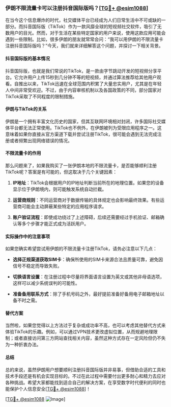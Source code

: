 ### 伊朗不限流量卡可以注册抖音国际版吗？[[TG💪+ @esim1088](https://t.me/s/esim1088)]

在当今这个信息爆炸的时代，社交媒体平台已经成为人们日常生活中不可或缺的一部分。而抖音国际版（TikTok）作为一款风靡全球的短视频社交软件，吸引了无数用户的目光。然而，对于生活在某些特定国家的用户来说，使用这款应用可能会遇到一些限制。比如，很多伊朗的朋友就常常会问：“我可以用伊朗的不限流量卡注册抖音国际版吗？”今天，我们就来详细解答这个问题，并探讨一下相关背景。

#### 抖音国际版的基本情况

抖音国际版，也就是我们常说的TikTok，是一款由字节跳动开发的短视频分享平台。它允许用户上传15秒到几分钟不等的短视频，并通过算法推荐给其他用户观看。自推出以来，TikTok迅速在全球范围内积累了大量忠实用户，尤其是在年轻人中间非常受欢迎。不过，由于内容审核机制以及各国政策的不同，部分国家对TikTok采取了不同程度的限制措施。

#### 伊朗与TikTok的关系

伊朗是一个拥有丰富文化历史的国家，但其互联网环境相对封闭，许多国际社交媒体平台都无法正常使用。TikTok也不例外，在伊朗被列为受限应用程序之一。这意味着如果你直接从官方渠道下载并尝试注册TikTok，很可能会遇到无法完成注册或者频繁出现网络错误的情况。

#### 不限流量卡的作用

那么问题来了，如果我购买了一张伊朗本地的不限流量卡，是否能够顺利注册TikTok呢？答案是有可能的，但这取决于几个关键因素：

1. **IP地址**：TikTok会根据用户的IP地址判断当前所在的地理位置。如果您的设备显示位于伊朗境内，则可能触发系统自动拦截。
   
2. **运营商规则**：不同运营商对于数据传输的具体规定也会影响最终效果。有些运营商可能会主动屏蔽某些特定的应用程序请求。

3. **账户验证流程**：即使成功绕过了上述障碍，后续还需要经过手机验证、邮箱确认等多个步骤才能正式成为活跃用户。

#### 实际操作中的注意事项

如果您确实希望尝试用伊朗的不限流量卡注册TikTok，请务必注意以下几点：

- **选择正规渠道获取SIM卡**：确保所使用的SIM卡来源合法且质量可靠，避免因信号不稳定而导致失败。
  
- **切换语言设置**：在注册过程中尽量将界面语言设置为英文或其他非母语选项，这样可以减少系统误判的可能性。
  
- **准备备用联系方式**：除了手机号码之外，最好提前准备好备用电子邮箱地址以备不时之需。

#### 替代方案

当然啦，如果您觉得以上方法过于复杂或成功率不高，也可以考虑其他替代方式来体验TikTok的乐趣。例如，可以通过VPN技术更改虚拟位置，从而规避地理限制；或者直接访问第三方网站查找相关内容，虽然这种方式存在一定风险但仍不失为一种折衷办法。

#### 总结

总的来说，虽然伊朗用户想要顺利注册抖音国际版并非易事，但借助合适的工具和技术手段还是有机会实现目标的。不过在此过程中需要付出更多耐心和精力去应对各种挑战。希望大家都能找到适合自己的解决方案，在享受数字时代便利的同时也能保护个人信息安全[[TG💪+ @esim1088](https://t.me/s/esim1088)]！

[[TG💪+ @esim1088](https://t.me/s/esim1088) ![Image](https://i.postimg.cc/4NQfJmqS/Snipaste-2025-05-13-00-14-12.png)]